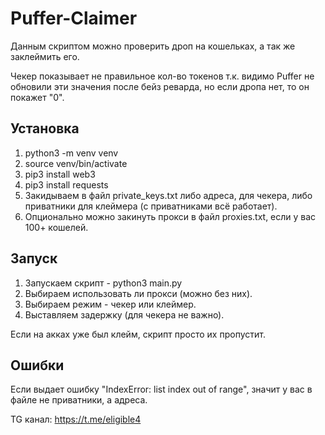 # Puffer-Claimer

Данным скриптом можно проверить дроп на кошельках, а так же заклеймить его.

Чекер показывает не правильное кол-во токенов т.к. видимо Puffer не обновили эти значения после бейз реварда, но если дропа нет, то он покажет "0".

## Установка

1. python3 -m venv venv
2. source venv/bin/activate
3. pip3 install web3
4. pip3 install requests
5. Закидываем в файл private_keys.txt либо адреса, для чекера, либо приватники для клеймера (с приватниками всё работает).
6. Опционально можно закинуть прокси в файл proxies.txt, если у вас 100+ кошелей.

## Запуск

1. Запускаем скрипт - python3 main.py
2. Выбираем использовать ли прокси (можно без них).
3. Выбираем режим - чекер или клеймер.
4. Выставляем задержку (для чекера не важно).

Если на акках уже был клейм, скрипт просто их пропустит.

## Ошибки

Если выдает ошибку "IndexError: list index out of range", значит у вас в файле не приватники, а адреса.

TG канал: https://t.me/eligible4
